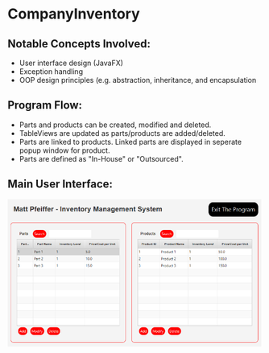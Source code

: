 <h1> CompanyInventory </h1>
<p align="center">
  <h2>Notable Concepts Involved:</h2>
  <ul>
    <li>User interface design (JavaFX)</li>
    <li>Exception handling</li>
    <li>OOP design principles (e.g. abstraction, inheritance, and encapsulation</li>
  </ul> 
</p>
<p align="center">
  <h2>Program Flow:</h2>
  <ul>
    <li>Parts and products can be created, modified and deleted.</li>
    <li>TableViews are updated as parts/products are added/deleted.</li>
    <li>Parts are linked to products. Linked parts are displayed in seperate popup window for product.</li>
    <li>Parts are defined as "In-House" or "Outsourced".</li>
  </ul> 
</p>

<p align="center">
  <h2>Main User Interface:</h2>
  <kbd>
    <img src="GUI.png" width="800">
  </kbd>
</p>
